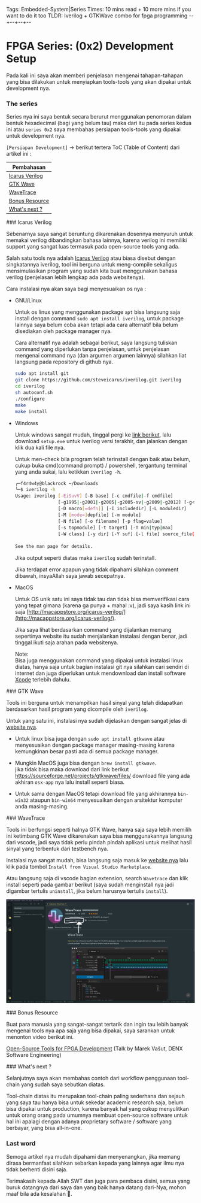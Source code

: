 Tags: Embedded-System|Series
Times: 10 mins read + 10 more mins if you want to do it too
TLDR: Iverilog + GTKWave combo for fpga programming
--+--+--+--
# FPGA Series: (0x2) Development Setup 

Pada kali ini saya akan memberi penjelasan mengenai tahapan-tahapan yang bisa dilakukan untuk menyiapkan tools-tools yang akan dipakai untuk development nya.

### The series

Series nya ini saya bentuk secara berurut menggunakan penomoran dalam bentuk hexadecimal (bagi yang belum tau) maka dari itu pada series kedua ini atau `series 0x2` saya membahas persiapan tools-tools yang dipakai untuk development nya.

`[Persiapan Development]` -> berikut tertera ToC (Table of Content) dari artikel ini :  

| Pembahasan |
| --- |
| [Icarus Verilog](#icarus-verilog) |  
| [GTK Wave](#gtkwave) |  
| [WaveTrace](#wavetrace) |  
| [Bonus Resource](#bonus) |  
| [What's next ?](#whats-next) |  

<div id="icarus-verilog"></div>
### Icarus Verilog

Sebenarnya saya sangat beruntung dikarenakan dosennya menyuruh untuk memakai verilog dibandingkan bahasa lainnya, karena verilog ini memiliki support yang sangat luas termasuk pada open-source tools yang ada.

Salah satu tools nya adalah [Icarus Verilog](http://iverilog.icarus.com/) atau biasa disebut dengan singkatannya iverilog, tool ini berguna untuk meng-compile sekaligus mensimulasikan program yang sudah kita buat menggunakan bahasa verilog (penjelasan lebih lengkap ada pada websitenya).

Cara instalasi nya akan saya bagi menyesuaikan os nya :

- GNU/Linux  
  
  Untuk os linux yang menggunakan package `apt` bisa langsung saja install dengan command `sudo apt install iverilog`, untuk package lainnya saya belum coba akan tetapi ada cara alternatif bila belum disediakan oleh package manager nya.

  Cara alternatif nya adalah sebagai berikut, saya langsung tuliskan command yang diperlukan tanpa penjelasan, untuk penjelasan mengenai command nya (dan argumen argumen lainnya) silahkan liat langsung pada repository di github nya.

  ```bash
  sudo apt install git
  git clone https://github.com/steveicarus/iverilog.git iverilog
  cd iverilog
  sh autoconf.sh
  ./configure
  make
  make install
  ```

- Windows   

  Untuk windows sangat mudah, tinggal pergi ke [link berikut](http://bleyer.org/icarus/), lalu download `setup.exe` untuk iverilog versi terakhir, dan jalankan dengan klik dua kali file nya.

  Untuk men-check bila program telah terinstall dengan baik atau belum, cukup buka cmd(command prompt) / powershell, tergantung terminal yang anda sukai, lalu ketikkan `iverilog -h`.

  ```bash
  ╭─f4r4w4y@blackrock ~/Downloads 
  ╰─$ iverilog -h
  Usage: iverilog [-EiSuvV] [-B base] [-c cmdfile|-f cmdfile]
                  [-g1995|-g2001|-g2005|-g2005-sv|-g2009|-g2012] [-g<feature>]
                  [-D macro[=defn]] [-I includedir] [-L moduledir]
                  [-M [mode=]depfile] [-m module]
                  [-N file] [-o filename] [-p flag=value]
                  [-s topmodule] [-t target] [-T min|typ|max]
                  [-W class] [-y dir] [-Y suf] [-l file] source_file(s)

  See the man page for details.
  ```

  Jika output seperti diatas maka `iverilog` sudah terinstall.

  Jika terdapat error apapun yang tidak dipahami silahkan comment dibawah, insyaAllah saya jawab secepatnya.

- MacOS  

  Untuk OS unik satu ini saya tidak tau dan tidak bisa memverifikasi cara yang tepat gimana (karena ga punya + mahal :v), jadi saya kasih link ini saja [http://macappstore.org/icarus-verilog/](http://macappstore.org/icarus-verilog/).

  Jika saya lihat berdasarkan command yang dijalankan memang sepertinya website itu sudah menjalankan instalasi dengan benar, jadi tinggal ikuti saja arahan pada websitenya.

  Note:   
  Bisa juga menggunakan command yang dipakai untuk instalasi linux diatas, hanya saja untuk bagian instalasi git nya silahkan cari sendiri di internet dan juga diperlukan untuk mendownload dan install software [Xcode](https://apps.apple.com/us/app/xcode/id497799835?mt=12) terlebih dahulu.

<div id="gtkwave"></div>
### GTK Wave

Tools ini berguna untuk menampilkan hasil sinyal yang telah didapatkan berdasarkan hasil program yang dicompile oleh `iverilog`.

Untuk yang satu ini, instalasi nya sudah dijelaskan dengan sangat jelas di [website nya](http://gtkwave.sourceforge.net/).

- Untuk linux bisa juga dengan `sudo apt install gtkwave` atau menyesuaikan dengan package manager masing-masing karena kemungkinan besar pasti ada di semua package manager.   

- Mungkin MacOS juga bisa dengan `brew install gtkwave`.  
  jika tidak bisa maka download dari link berikut https://sourceforge.net/projects/gtkwave/files/ download file yang ada akhiran `osx-app` nya lalu install seperti biasa.  

- Untuk sama dengan MacOS tetapi download file yang akhirannya `bin-win32` ataupun `bin-win64` menyesuaikan dengan arsitektur komputer anda masing-masing.

<div id="wavetrace"></div>
### WaveTrace

Tools ini berfungsi seperti halnya GTK Wave, hanya saja saya lebih memilih ini ketimbang GTK Wave dikarenakan saya bisa menggunakannya langsung dari vscode, jadi saya tidak perlu pindah pindah aplikasi untuk melihat hasil sinyal yang terbentuk dari testbench nya.

Instalasi nya sangat mudah, bisa langsung saja masuk ke [website nya](https://www.wavetrace.io/) lalu klik pada tombol `Install from Visual Studio Marketplace`.

Atau langsung saja di vscode bagian extension, search `Wavetrace` dan klik install seperti pada gambar berikut (saya sudah menginstall nya jadi digambar tertulis `uninstall`, jika belum harusnya tertulis `install`).

![wavetrace](../pictures/site7/wavetrace.png)

<div id="bonus"></div>
### Bonus Resource

Buat para manusia yang sangat-sangat tertarik dan ingin tau lebih banyak mengenai tools nya apa saja yang bisa dipakai, saya sarankan untuk menonton video berikut ini.

[Open-Source Tools for FPGA Development](https://www.youtube.com/watch?v=MI18Wk4gxA4) (Talk by Marek Vašut, DENX Software Engineering)

<div id="whats-next"></div>
### What's next ?

Selanjutnya saya akan membahas contoh dari workflow penggunaan tool-chain yang sudah saya sebutkan diatas.

Tool-chain diatas itu merupakan tool-chain paling sederhana dan sejauh yang saya tau hanya bisa untuk sekedar academic research saja, belum bisa dipakai untuk production, karena banyak hal yang cukup menyulitkan untuk orang orang pada umumnya membuat open-source software untuk hal ini apalagi dengan adanya proprietary software / software yang berbayar, yang bisa all-in-one. 

### Last word

Semoga artikel nya mudah dipahami dan menyenangkan, jika memang dirasa bermanfaat silahkan sebarkan kepada yang lainnya agar ilmu nya tidak berhenti disini saja.

Terimakasih kepada Allah SWT dan juga para pembaca disini, semua yang buruk datangnya dari saya dan yang baik hanya datang dari-Nya, mohon maaf bila ada kesalahan 🙏.